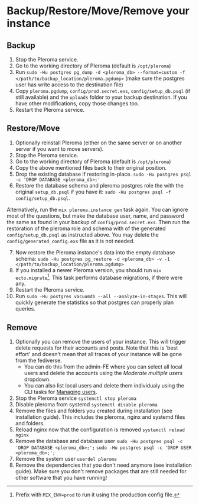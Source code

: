 # Backup/Restore/Move/Remove your instance

## Backup

1. Stop the Pleroma service.
2. Go to the working directory of Pleroma (default is `/opt/pleroma`)
3. Run `sudo -Hu postgres pg_dump -d <pleroma_db> --format=custom -f </path/to/backup_location/pleroma.pgdump>` (make sure the postgres user has write access to the destination file)
4. Copy `pleroma.pgdump`, `config/prod.secret.exs`, `config/setup_db.psql` (if still available) and the `uploads` folder to your backup destination. If you have other modifications, copy those changes too.
5. Restart the Pleroma service.

## Restore/Move

1. Optionally reinstall Pleroma (either on the same server or on another server if you want to move servers).
2. Stop the Pleroma service.
3. Go to the working directory of Pleroma (default is `/opt/pleroma`)
4. Copy the above mentioned files back to their original position.
5. Drop the existing database if restoring in-place. `sudo -Hu postgres psql -c 'DROP DATABASE <pleroma_db>;'` 
6. Restore the database schema and pleroma postgres role the with the original `setup_db.psql` if you have it: `sudo -Hu postgres psql -f config/setup_db.psql`. 

  Alternatively, run the `mix pleroma.instance gen` task again. You can ignore most of the questions, but make the database user, name, and password the same as found in your backup of `config/prod.secret.exs`. Then run the restoration of the pleroma role and schema with of the generated `config/setup_db.psql` as instructed above. You may delete the `config/generated_config.exs` file as it is not needed.

7. Now restore the Pleroma instance's data into the empty database schema: `sudo -Hu postgres pg_restore -d <pleroma_db> -v -1 </path/to/backup_location/pleroma.pgdump>`
8. If you installed a newer Pleroma version, you should run `mix ecto.migrate`[^1]. This task performs database migrations, if there were any.
9. Restart the Pleroma service.
10. Run `sudo -Hu postgres vacuumdb --all --analyze-in-stages`. This will quickly generate the statistics so that postgres can properly plan queries.

[^1]: Prefix with `MIX_ENV=prod` to run it using the production config file.

## Remove

1. Optionally you can remove the users of your instance. This will trigger delete requests for their accounts and posts. Note that this is 'best effort' and doesn't mean that all traces of your instance will be gone from the fediverse.
    * You can do this from the admin-FE where you can select all local users and delete the accounts using the *Moderate multiple users* dropdown.
    * You can also list local users and delete them individualy using the CLI tasks for [Managing users](./CLI_tasks/user.md).
2. Stop the Pleroma service `systemctl stop pleroma`
3. Disable pleroma from systemd `systemctl disable pleroma`
4. Remove the files and folders you created during installation (see installation guide). This includes the pleroma, nginx and systemd files and folders.
5. Reload nginx now that the configuration is removed `systemctl reload nginx`
6. Remove the database and database user `sudo -Hu postgres psql -c 'DROP DATABASE <pleroma_db>;';` `sudo -Hu postgres psql -c 'DROP USER <pleroma_db>;';`
7. Remove the system user `userdel pleroma`
8. Remove the dependencies that you don't need anymore (see installation guide). Make sure you don't remove packages that are still needed for other software that you have running!
